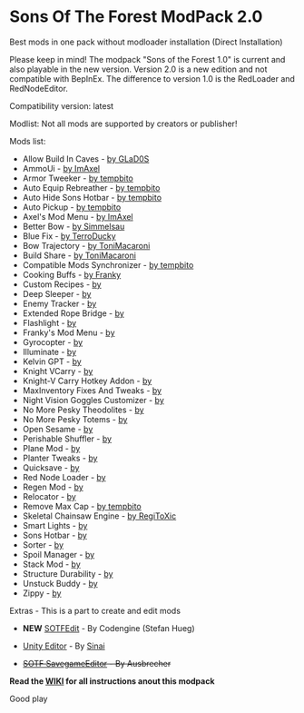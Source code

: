 # Sons Of The Forest ModPack 2.0
Best mods in one pack without modloader installation
(Direct Installation)

Please keep in mind!
The modpack "Sons of the Forest 1.0" is current and also playable in the new version. 
Version 2.0 is a new edition and not compatible with BepInEx. 
The difference to version 1.0 is the RedLoader and RedNodeEditor.

Compatibility version: latest

Modlist:
Not all mods are supported by creators or publisher!


Mods list:

- Allow Build In Caves                  - [by GLaD0S](https://sotf-mods.com/mods/glad0s/enable-building-in-caves)
- AmmoUi                                - [by ImAxel](https://sotf-mods.com/mods/imaxel/ammou)
- Armor Tweeker                         - [by tempbito](https://sotf-mods.com/mods/tempbito/armortweeker)
- Auto Equip Rebreather                 - [by tempbito](https://www.nexusmods.com/sonsoftheforest/mods/173)
- Auto Hide Sons Hotbar                 - [by tempbito](https://sotf-mods.com/mods/tempbito/autohidesonshotbar)
- Auto Pickup                           - [by tempbito](https://sotf-mods.com/mods/tempbito/auto-pickup)
- Axel's Mod Menu                       - [by ImAxel](https://sotf-mods.com/mods/imaxel/axel's-mod-menu)
- Better Bow                            - [by Simmelsau](https://sotf-mods.com/mods/simmelsau/betterbow)
- Blue Fix                              - [by TerroDucky](https://www.nexusmods.com/sonsoftheforest/mods/132)
- Bow Trajectory                        - [by ToniMacaroni](https://sotf-mods.com/mods/tonimacaroni/bowtrajectory)
- Build Share                           - [by ToniMacaroni](https://sotf-mods.com/mods/tonimacaroni/buildshare)
- Compatible Mods Synchronizer          - [by tempbito](https://sotf-mods.com/mods/tempbito/compatiblemodssync)
- Cooking Buffs                         - [by Franky](https://sotf-mods.com/mods/franky/cookingbuffs)
- Custom Recipes                        - [by ]()
- Deep Sleeper                          - [by ]()
- Enemy Tracker                         - [by ]()
- Extended Rope Bridge                  - [by ]()
- Flashlight                            - [by ]()
- Franky's Mod Menu                     - [by ]()
- Gyrocopter                            - [by ]()
- Illuminate                            - [by ]()
- Kelvin GPT                            - [by ]()
- Knight VCarry                         - [by ]()
- Knight-V Carry Hotkey Addon           - [by ]()
- MaxInventory Fixes And Tweaks         - [by ]()
- Night Vision Goggles Customizer       - [by ]()
- No More Pesky Theodolites             - [by ]()
- No More Pesky Totems                  - [by ]()
- Open Sesame                           - [by ]()
- Perishable Shuffler                   - [by ]()
- Plane Mod                             - [by ]()
- Planter Tweaks                        - [by ]()
- Quicksave                             - [by ]()
- Red Node Loader                       - [by ]()
- Regen Mod                             - [by ]()
- Relocator                             - [by ]()
- Remove Max Cap                        - [by tempbito](https://sotf-mods.com/mods/tempbito/removemaxobjectcap)
- Skeletal Chainsaw Engine              - [by RegiToXic](https://sotf-mods.com/mods/regitoxic/skeletal-chainsaw(alpha))
- Smart Lights                          - [by ]()
- Sons Hotbar                           - [by ]()
- Sorter                                - [by ]()
- Spoil Manager                         - [by ]()
- Stack Mod                             - [by ]()
- Structure Durability                  - [by ]()
- Unstuck Buddy                         - [by ]()
- Zippy                                 - [by ]()


Extras - This is a part to create and edit mods

- **NEW** [SOTFEdit](https://github.com/codengine/SOTFEdit) - By Codengine (Stefan Hueg)
- [Unity Editor](https://github.com/sinai-dev/UnityExplorer#unity-editor) - By [Sinai](https://github.com/sinai-dev)

- ~~[SOTF SavegameEditor](https://www.nexusmods.com/sonsoftheforest/mods/34?tab=description) - By Ausbrecher~~

**Read the [WIKI](https://github.com/ErythroCraft/SonsOfTheForestModPack/wiki) for all instructions anout this modpack**



Good play
